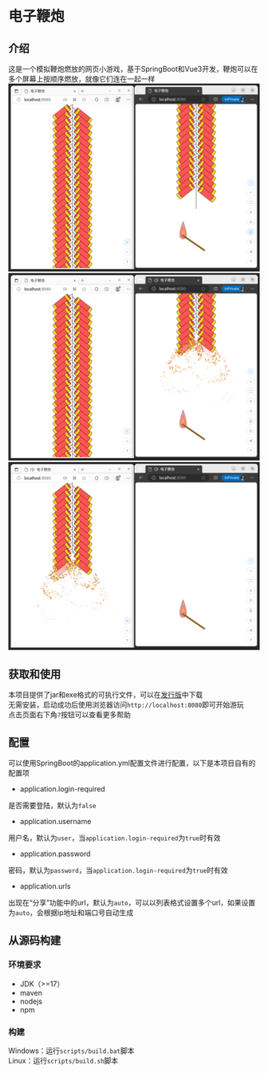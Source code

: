 # 电子鞭炮

## 介绍

这是一个模拟鞭炮燃放的网页小游戏，基于SpringBoot和Vue3开发，鞭炮可以在多个屏幕上按顺序燃放，就像它们连在一起一样
![截图1](./doc/images/screenshot1.png)
![截图2](./doc/images/screenshot2.png)
![截图3](./doc/images/screenshot3.png)

## 获取和使用

本项目提供了jar和exe格式的可执行文件，可以在[发行版](https://gitee.com/dreamagician/electronic-firecrackers/releases)中下载  
无需安装，启动成功后使用浏览器访问`http://localhost:8080`即可开始游玩  
点击页面右下角`?`按钮可以查看更多帮助

## 配置

可以使用SpringBoot的application.yml配置文件进行配置，以下是本项目自有的配置项

- application.login-required

是否需要登陆，默认为`false`

- application.username

用户名，默认为`user`，当`application.login-required`为`true`时有效

- application.password

密码，默认为`password`，当`application.login-required`为`true`时有效

- application.urls

出现在“分享”功能中的url，默认为`auto`，可以以列表格式设置多个url，如果设置为`auto`，会根据ip地址和端口号自动生成

## 从源码构建

### 环境要求

- JDK（>=17）
- maven
- nodejs
- npm

### 构建

Windows：运行`scripts/build.bat`脚本  
Linux：运行`scripts/build.sh`脚本